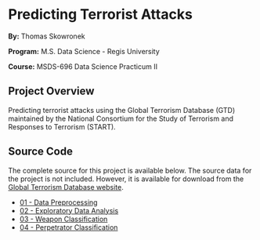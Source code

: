 # Predicting Terrorist Attacks
**By:** Thomas Skowronek

**Program:** M.S. Data Science - Regis University

**Course:** MSDS-696 Data Science Practicum II

## Project Overview
Predicting terrorist attacks using the Global Terrorism Database (GTD) maintained by the National Consortium for the Study of Terrorism and Responses to Terrorism (START).



## Source Code
The complete source for this project is available below.  The source data for the project is not included.  However, it is available for download from the [Global Terrorism Database website](http://www.start.umd.edu/gtd/).

* [01 - Data Preprocessing](src/01-Data-Preprocessing.ipynb)
* [02 - Exploratory Data Analysis](src/02-Exploratory-Data-Analysis.ipynb)
* [03 - Weapon Classification](src/03-Weapon-Classification.ipynb)
* [04 - Perpetrator Classification](src/04-Perpetrator-Classification.ipynb)
